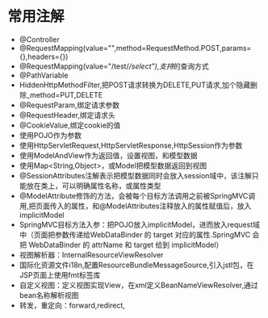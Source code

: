 # 常用注解
* @Controller
* @RequestMapping(value="",method=RequestMethod.POST,params={},headers={})
* @RequestMapping(value="/test/*/select"),支持*的查询方式
* @PathVariable
* HiddenHttpMethodFilter,把POST请求转换为DELETE,PUT请求,加个隐藏删除_method=PUT,DELETE
* @RequestParam,绑定请求参数
* @RequestHeader,绑定请求头
* @CookieValue,绑定cookie的值
* 使用POJO作为参数
* 使用HttpServletRequest,HttpServletResponse,HttpSession作为参数
* 使用ModelAndView作为返回值，设置视图，和模型数据
* 使用Map<String,Object>，或Model把模型数据返回到视图
* @SessionAttributes注解表示把模型数据同时会放入session域中，该注解只能放在类上，可以明确属性名称，或属性类型
* @ModelAttribute修饰的方法，会被每个目标方法调用之前被SpringMVC调用,把页面传入的属性，和@ModelAttributes注释放入的属性赋值后，放入implicitModel
* SpringMVC目标方法入参：把POJO放入implicitModel，进而放入request域中（页面把参数传递给WebDataBinder 的 target 对应的属性.SpringMVC 会把 WebDataBinder 的 attrName 和 target 给到 implicitModel）
* 视图解析器：InternalResourceViewResolver
* 国际化资源文件i18n,配置ResourceBundleMessageSource,引入jstl包，在JSP页面上使用fmt标签库
* 自定义视图：定义视图实现View，在xml定义BeanNameViewResolver,通过bean名称解析视图
* 转发，重定向：forward,redirect,
































